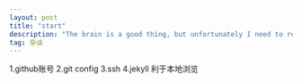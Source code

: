 ```yaml
---
layout: post
title: "start"
description: "The brain is a good thing, but unfortunately I need to record"
tag: 杂谈
---
```



1.github账号
2.git config
3.ssh
4.jekyll 利于本地浏览
